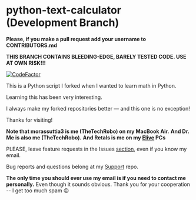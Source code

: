 # python-text-calculator (Development Branch)

**Please, if you make a pull request add your username to CONTRIBUTORS.md**

**THIS BRANCH CONTAINS BLEEDING-EDGE, BARELY TESTED CODE. USE AT OWN RISK!!!**

[![CodeFactor](https://www.codefactor.io/repository/github/thetechrobo/python-text-calculator/badge/development)](https://www.codefactor.io/repository/github/thetechrobo/python-text-calculator/overview/development)

This is a Python script I forked when I wanted to learn math in Python.

Learning this has been very interesting. 

I always make my forked repositories better — and this one is no exception!  

Thanks for visiting!

**Note that morassuttia3 is me (TheTechRobo) on my MacBook Air.**
**And Dr. Me is also me (TheTechRobo).**
**And Retals is me on my [Elive](https://elivecd.org) PCs**


PLEASE, leave feature requests in the Issues [section](https://github.com/thetechrobo/python-text-calculator/issues), even if you know my email.

Bug reports and questions belong at my [Support](https://github.com/thetechrobo/support) repo.

**The only time you should ever use my email is if you need to contact me personally.** Even though it sounds obvious.
Thank you for your cooperation -- I get too much spam :wink:
